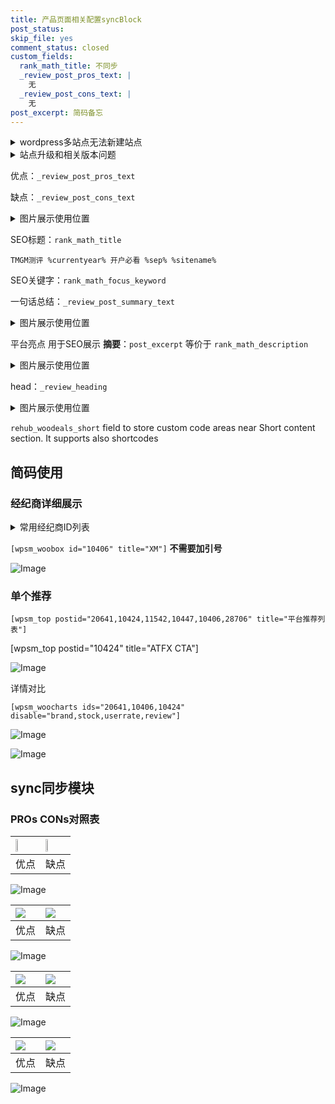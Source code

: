 ```yaml
---
title: 产品页面相关配置syncBlock
post_status: 
skip_file: yes
comment_status: closed
custom_fields:
  rank_math_title: 不同步
  _review_post_pros_text: |
    无
  _review_post_cons_text: |
    无
post_excerpt: 简码备忘
---
```

<details><summary>wordpress多站点无法新建站点</summary>

<li>和报错需要清理cookies一样的原因</li>
<li>wp-config.php里面<code>define( 'SUBDOMAIN_INSTALL', false );//子域名安装</code></li>
<li>新建子站点是用<code>define( 'SUBDOMAIN_INSTALL', true);//子域名安装</code> 完成以后，改成<code>false</code></li>
</details>

<details><summary>站点升级和相关版本问题</summary>

<p>wordpress：5.9.9
woocommerce：7.5.1
出现问题的地方：主题选项里面>><strong>Product layout >>compact style</strong></p>
<p>如何出现没有用过的字段 导致无法保存。先导出配置 然后进行修改，后面再次恢复即可。</p>
<p>出现部分字段无法显示时，需要返回默认布局后，对产品进行保存就好了。</p>
<p></p>
</details>

优点：`_review_post_pros_text`

缺点：`_review_post_cons_text`

<details><summary>图片展示使用位置</summary>

<img src="https://prod-files-secure.s3.us-west-2.amazonaws.com/39ed1227-6d7d-4570-be36-9ccd4a2c4241/f51d3d83-55d4-4bdf-9604-f37ec77ab556/Untitled.png?X-Amz-Algorithm=AWS4-HMAC-SHA256&X-Amz-Content-Sha256=UNSIGNED-PAYLOAD&X-Amz-Credential=ASIAZI2LB466QH2A6VUE%2F20250216%2Fus-west-2%2Fs3%2Faws4_request&X-Amz-Date=20250216T105520Z&X-Amz-Expires=3600&X-Amz-Security-Token=IQoJb3JpZ2luX2VjEC4aCXVzLXdlc3QtMiJIMEYCIQC90rbwRr5azSivEYmlzKH%2BDAZ0n89iz%2BkZkQiHGDFibQIhAJbOXLB9nnAGgRBH82MqDppfcsZ2pzQ4d7n%2BtN8UgvSlKv8DCFcQABoMNjM3NDIzMTgzODA1IgwHaJD6%2F%2BViHx%2BhYEEq3ANr5NQP1QV7qj%2F5rWM%2Fs%2B965XgPO5ZvMrRwAitmpK%2BtwAD%2Fz1Hpb4A3MolJBYh73ZUTQxeeP1uHvK7zYnd5h%2FsdNe8qD3ha8%2B4uwHSqlqwmYO5CA81cKos43IehXjCEvG5bS89c2Tg2tSqlmfubp5BBT%2F59EgZ%2F4PItQt180HwTba%2BmnISkcsr8lpgioTJQN9%2FW84ic3a%2FgdvuXjCRfKghviAfc%2BYdFAvatLhvLrOSNmg%2FhkNF9uxqTFgjh2eVY%2B2XzhxTumbQT2zMNSunDnlUKuWsPk4qaIQLikh2ldvfDD6GidrSv64rF8mjY6FM5QkeDYWbHP1HA%2FGUuMEeC%2Bl%2BKZpWD4ubHVbWGKkvX0Q6jgL%2BEN1NsPY6PZBy8Z6BqpXscXWomZX1Jxfjzhs%2Bqj7qtGjbIlWldwA5bsBbWsRY10sMiq9Yyr%2FwDt06qFUJ%2FldasdFNIodOz%2FbRZ7R4cfnLACkvXnswME4tzem9hjobdbs8X3n7nZli%2FXcsX5DaN98N67BFpoA6JzWc3VYqZ2WTUuz5RezZUO%2FK1p5wybNk9RSQbCg050RfJuuSgjUFAPEmYGJct6NkwcmBb1C6oR5rroenj805HX%2B1KFTaAxYYk2SDu8tfVt%2FTSAEaSlzDL%2FMW9BjqkAb8CJPA32Y96%2F5Ytl%2FkZZUAPe12AxPQyYDciEx2SDVRdrUtO%2BIuSTWftLB7Pq370%2BOJEsuzfOVhvIEhfDv3dnz1ny5UisC4V7sxIiNkP35jIllAq6Gqv7%2BiXQGmO%2BQJHJljnrCBe8rI6QlkkgRv61%2FbwWImrJuPSMxxJTwmufqZzxvTudJ0L5JnLbQC6xOzBFhM80JHviXAfWTbIhfF8j%2FH3rzLZ&X-Amz-Signature=12802f5a03650c028c22133e10a5def3f26ec10c2248c2201975bc549ded2cd8&X-Amz-SignedHeaders=host&x-id=GetObject" alt="Image">
</details>

SEO标题：`rank_math_title`

`TMGM测评 %currentyear% 开户必看 %sep% %sitename%`

SEO关键字：`rank_math_focus_keyword`

一句话总结：`_review_post_summary_text`

<details><summary>图片展示使用位置</summary>

<img src="https://prod-files-secure.s3.us-west-2.amazonaws.com/39ed1227-6d7d-4570-be36-9ccd4a2c4241/4b96a922-296c-4f4e-8630-d1c870cbce01/Untitled.png?X-Amz-Algorithm=AWS4-HMAC-SHA256&X-Amz-Content-Sha256=UNSIGNED-PAYLOAD&X-Amz-Credential=ASIAZI2LB46627S5YB6H%2F20250216%2Fus-west-2%2Fs3%2Faws4_request&X-Amz-Date=20250216T105520Z&X-Amz-Expires=3600&X-Amz-Security-Token=IQoJb3JpZ2luX2VjEC4aCXVzLXdlc3QtMiJGMEQCID69c7am%2B7yUfZGpLmlGl3s%2FUD53ashHaNkbIWezI4DXAiAiT0wa75c9aWYAkAO4BYAVRuWViHaolGz0CxwZe0OLbyr%2FAwhXEAAaDDYzNzQyMzE4MzgwNSIM7fVU8bHBnAcs%2BYouKtwDuW9iKfQdGW7krKafZvDeGJFMnDPQpXPJFfkiuXmAPyZ7y1OGeCGHYxGYgZoQJhDWRmPtT1lqYbFc3jc44kCtmc8YIjRCzvOO7jTh7w8dc9Cg9zguWQyPSb4RHsKgII9WeZEFO8%2B3%2B4jEGX2%2BMFgJRl%2FULF31BHrBQ9WeCw%2FCTLLi9OAfwx%2BAS8POTDIZ1ij9bErHGaq9OVQA%2BfOjFJ8usfFggVgWOrBzNMuaEsD0ys9NRXuWzTZHi3LPeDCHcuxtWTCQv5umF2GaQtOYL79%2FMhkDdiRt5OTlS1FFuPh11pKcJ6hOdSLh5RKYmzqWFlfVkIhUkbTdOmlfcFIiF0wmVw6QYwb8nAUO%2FVsryuVPzA4oLo%2FGVnv838GHfB5LmATWcyvbKJUcR2YJkQCa5YQsZi4vP%2BpuxYxlTnjyw6TsUatq33uU76yXxJS5qEbIrHCQLYcMVcO0pPGTJz5LeSCubKgtREZvHuIRkwDePL6QvrQxjoJFmiTU56IOGl6o3R2qFYuo2jMX7xqwv9seCSucItoom%2BqYOFGSwHWYYx%2Bj5DN91eR6%2BSamEHFah3MZuO6Ji0dBmbX%2BWAZD2v8zQKskzO4Zj89ibRnWl%2BZWjAcrN2znEr274k3K1BAf4g4wq%2FzFvQY6pgGVUm18SA1JymzEJ3VtgeMIwa3cVh7WWURV56ISoEOJ3EHRRCAKWXdeMcdghcO7QvJSlhTNnvi%2B2FyHGbfxBpK9dr0CUEknv7cgddEQW0WzDRfmfN23LmOKdTWknMWufgf29ZWJWI3Ev69k8Iti8T9%2Fa5pNH%2FG5GDgvWkU3otPYPL8SS7b5XPvKV%2BJnv%2BMi1UtnpVGXExL5zlqcBRJUM9KDl4IclUd1&X-Amz-Signature=404bd7b0088a871899ae6fceeba0da137dd75cd9f91b54ca52cd91dd648d9c46&X-Amz-SignedHeaders=host&x-id=GetObject" alt="Image">
</details>

平台亮点 用于SEO展示 **摘要**：`post_excerpt`  等价于 `rank_math_description`

<details><summary>图片展示使用位置</summary>

<img src="https://prod-files-secure.s3.us-west-2.amazonaws.com/39ed1227-6d7d-4570-be36-9ccd4a2c4241/1ee11f63-b60a-4dfe-a7a7-d58ff23b5d88/Untitled.png?X-Amz-Algorithm=AWS4-HMAC-SHA256&X-Amz-Content-Sha256=UNSIGNED-PAYLOAD&X-Amz-Credential=ASIAZI2LB4667HRS3WLR%2F20250216%2Fus-west-2%2Fs3%2Faws4_request&X-Amz-Date=20250216T105520Z&X-Amz-Expires=3600&X-Amz-Security-Token=IQoJb3JpZ2luX2VjEC4aCXVzLXdlc3QtMiJHMEUCIQCCg%2Bq%2FBCN%2FDGx%2BJ9g3ZzLKm1g3DK2RyeFQLfyIRx7nggIgecp2mQ5eowJbnQS6r8P3RgHawqrdLtCfAgo4U32XzU8q%2FwMIVxAAGgw2Mzc0MjMxODM4MDUiDJ582%2BsS7WBMggvkpircA%2FvKsbkmMYgTXY2O8jFlT4U91ukHK7sjTnSAQCM%2BcEUN%2Fkkiyl5r0cbpwMgo4f0yENkfKTZggGgQpeWzH8JmgyAXdrwfsZV26GbSmn8%2BWKVolu1u3PLiabKLuzDy9Mkwl8C8%2Fe66WUxKPc%2FNl4fTUzQBIrOQhLmJRnBOJaeyKM8fyj57p6SmG0xMeQshBwlvjI1DTqOoB3OafrBej3Ha6EdfxjyzrRg2i9rVYnpg0OkuEzmjQoj7fLlrocRkFGk2797Yt2u1dluk4T8IoxHVZ7XCkibSA6ZYubrrzeI%2Bx5dGm6zJUxsTXLIN5ae%2Bu4Z4F6A2oQfO6TJPVS%2F82Ukz34bHdx7k%2FqyR3yFEmXvAxHkpnD1ocVtQ%2BL1Rj43FLGh700f%2B8NUmjDpvV9Jncc3dK3fx5G39A4GuP%2Fp4pnsHfh9%2BMQi%2FfTVPfwilxFs5pniZpHwOecwOo%2FcIb3HEgwL9Chnmqoo3frdLHwcWUByISRkC3GQR6jH%2FPkG9OEkj9cJp8c4ZHKQWbaHbYlEw2TWFAlQZu%2FGRm30%2BfqHhSQkOKs96JiUL%2FZyP84RZiAlz8pcU9K%2Fx3PrJKHwZkU8IfVgvYJL5tWnP62p%2BLo8kfym%2Fc9yEPk2nwzKxZ7CZSaRNMKT9xb0GOqUBApiVOHeLAFuKVn0l7KqUBb6aIW4m4oH8lRbCfjKWSQhuMXiR1mkpeFOL3M%2BVqxY%2Ff%2FeCagHeehW%2F%2ByPYRrMN6yL1kaHMlnUI8vwR2A6jpwul%2FhJESupPolLAK1DpMjfLByAEMGXa0HLvAS5M2hQoZSH4HVsSW0jMxguqWZneiGXlM5iMB0E2Y2F4btmBBTGaaZ9cFXb%2F1eo4iLBOxbXZUdNgh1qd&X-Amz-Signature=4da20800c3bce58e9c5d18af23d0f04e67a22ac505d7e14ed44ee411efc72f41&X-Amz-SignedHeaders=host&x-id=GetObject" alt="Image">
<img src="https://prod-files-secure.s3.us-west-2.amazonaws.com/39ed1227-6d7d-4570-be36-9ccd4a2c4241/ad4118b5-78d8-4fbe-801e-3b29b5d99c01/Untitled.png?X-Amz-Algorithm=AWS4-HMAC-SHA256&X-Amz-Content-Sha256=UNSIGNED-PAYLOAD&X-Amz-Credential=ASIAZI2LB4667HRS3WLR%2F20250216%2Fus-west-2%2Fs3%2Faws4_request&X-Amz-Date=20250216T105520Z&X-Amz-Expires=3600&X-Amz-Security-Token=IQoJb3JpZ2luX2VjEC4aCXVzLXdlc3QtMiJHMEUCIQCCg%2Bq%2FBCN%2FDGx%2BJ9g3ZzLKm1g3DK2RyeFQLfyIRx7nggIgecp2mQ5eowJbnQS6r8P3RgHawqrdLtCfAgo4U32XzU8q%2FwMIVxAAGgw2Mzc0MjMxODM4MDUiDJ582%2BsS7WBMggvkpircA%2FvKsbkmMYgTXY2O8jFlT4U91ukHK7sjTnSAQCM%2BcEUN%2Fkkiyl5r0cbpwMgo4f0yENkfKTZggGgQpeWzH8JmgyAXdrwfsZV26GbSmn8%2BWKVolu1u3PLiabKLuzDy9Mkwl8C8%2Fe66WUxKPc%2FNl4fTUzQBIrOQhLmJRnBOJaeyKM8fyj57p6SmG0xMeQshBwlvjI1DTqOoB3OafrBej3Ha6EdfxjyzrRg2i9rVYnpg0OkuEzmjQoj7fLlrocRkFGk2797Yt2u1dluk4T8IoxHVZ7XCkibSA6ZYubrrzeI%2Bx5dGm6zJUxsTXLIN5ae%2Bu4Z4F6A2oQfO6TJPVS%2F82Ukz34bHdx7k%2FqyR3yFEmXvAxHkpnD1ocVtQ%2BL1Rj43FLGh700f%2B8NUmjDpvV9Jncc3dK3fx5G39A4GuP%2Fp4pnsHfh9%2BMQi%2FfTVPfwilxFs5pniZpHwOecwOo%2FcIb3HEgwL9Chnmqoo3frdLHwcWUByISRkC3GQR6jH%2FPkG9OEkj9cJp8c4ZHKQWbaHbYlEw2TWFAlQZu%2FGRm30%2BfqHhSQkOKs96JiUL%2FZyP84RZiAlz8pcU9K%2Fx3PrJKHwZkU8IfVgvYJL5tWnP62p%2BLo8kfym%2Fc9yEPk2nwzKxZ7CZSaRNMKT9xb0GOqUBApiVOHeLAFuKVn0l7KqUBb6aIW4m4oH8lRbCfjKWSQhuMXiR1mkpeFOL3M%2BVqxY%2Ff%2FeCagHeehW%2F%2ByPYRrMN6yL1kaHMlnUI8vwR2A6jpwul%2FhJESupPolLAK1DpMjfLByAEMGXa0HLvAS5M2hQoZSH4HVsSW0jMxguqWZneiGXlM5iMB0E2Y2F4btmBBTGaaZ9cFXb%2F1eo4iLBOxbXZUdNgh1qd&X-Amz-Signature=4c8981fc162db055112d43eb88a325d6692885b2a45dde7c55fe58841580363c&X-Amz-SignedHeaders=host&x-id=GetObject" alt="Image">
<img src="https://prod-files-secure.s3.us-west-2.amazonaws.com/39ed1227-6d7d-4570-be36-9ccd4a2c4241/a38cf7c9-a79c-4b64-9e94-13589fe0758b/Untitled.png?X-Amz-Algorithm=AWS4-HMAC-SHA256&X-Amz-Content-Sha256=UNSIGNED-PAYLOAD&X-Amz-Credential=ASIAZI2LB4667HRS3WLR%2F20250216%2Fus-west-2%2Fs3%2Faws4_request&X-Amz-Date=20250216T105520Z&X-Amz-Expires=3600&X-Amz-Security-Token=IQoJb3JpZ2luX2VjEC4aCXVzLXdlc3QtMiJHMEUCIQCCg%2Bq%2FBCN%2FDGx%2BJ9g3ZzLKm1g3DK2RyeFQLfyIRx7nggIgecp2mQ5eowJbnQS6r8P3RgHawqrdLtCfAgo4U32XzU8q%2FwMIVxAAGgw2Mzc0MjMxODM4MDUiDJ582%2BsS7WBMggvkpircA%2FvKsbkmMYgTXY2O8jFlT4U91ukHK7sjTnSAQCM%2BcEUN%2Fkkiyl5r0cbpwMgo4f0yENkfKTZggGgQpeWzH8JmgyAXdrwfsZV26GbSmn8%2BWKVolu1u3PLiabKLuzDy9Mkwl8C8%2Fe66WUxKPc%2FNl4fTUzQBIrOQhLmJRnBOJaeyKM8fyj57p6SmG0xMeQshBwlvjI1DTqOoB3OafrBej3Ha6EdfxjyzrRg2i9rVYnpg0OkuEzmjQoj7fLlrocRkFGk2797Yt2u1dluk4T8IoxHVZ7XCkibSA6ZYubrrzeI%2Bx5dGm6zJUxsTXLIN5ae%2Bu4Z4F6A2oQfO6TJPVS%2F82Ukz34bHdx7k%2FqyR3yFEmXvAxHkpnD1ocVtQ%2BL1Rj43FLGh700f%2B8NUmjDpvV9Jncc3dK3fx5G39A4GuP%2Fp4pnsHfh9%2BMQi%2FfTVPfwilxFs5pniZpHwOecwOo%2FcIb3HEgwL9Chnmqoo3frdLHwcWUByISRkC3GQR6jH%2FPkG9OEkj9cJp8c4ZHKQWbaHbYlEw2TWFAlQZu%2FGRm30%2BfqHhSQkOKs96JiUL%2FZyP84RZiAlz8pcU9K%2Fx3PrJKHwZkU8IfVgvYJL5tWnP62p%2BLo8kfym%2Fc9yEPk2nwzKxZ7CZSaRNMKT9xb0GOqUBApiVOHeLAFuKVn0l7KqUBb6aIW4m4oH8lRbCfjKWSQhuMXiR1mkpeFOL3M%2BVqxY%2Ff%2FeCagHeehW%2F%2ByPYRrMN6yL1kaHMlnUI8vwR2A6jpwul%2FhJESupPolLAK1DpMjfLByAEMGXa0HLvAS5M2hQoZSH4HVsSW0jMxguqWZneiGXlM5iMB0E2Y2F4btmBBTGaaZ9cFXb%2F1eo4iLBOxbXZUdNgh1qd&X-Amz-Signature=5f64461bc7553939e8fcf58d4b0bacefd3ef3a27c917593c5975313446590317&X-Amz-SignedHeaders=host&x-id=GetObject" alt="Image">
<img src="https://prod-files-secure.s3.us-west-2.amazonaws.com/39ed1227-6d7d-4570-be36-9ccd4a2c4241/7da6fc1e-d2ac-42ae-8c75-cb5749aa18f6/Untitled.png?X-Amz-Algorithm=AWS4-HMAC-SHA256&X-Amz-Content-Sha256=UNSIGNED-PAYLOAD&X-Amz-Credential=ASIAZI2LB4667HRS3WLR%2F20250216%2Fus-west-2%2Fs3%2Faws4_request&X-Amz-Date=20250216T105520Z&X-Amz-Expires=3600&X-Amz-Security-Token=IQoJb3JpZ2luX2VjEC4aCXVzLXdlc3QtMiJHMEUCIQCCg%2Bq%2FBCN%2FDGx%2BJ9g3ZzLKm1g3DK2RyeFQLfyIRx7nggIgecp2mQ5eowJbnQS6r8P3RgHawqrdLtCfAgo4U32XzU8q%2FwMIVxAAGgw2Mzc0MjMxODM4MDUiDJ582%2BsS7WBMggvkpircA%2FvKsbkmMYgTXY2O8jFlT4U91ukHK7sjTnSAQCM%2BcEUN%2Fkkiyl5r0cbpwMgo4f0yENkfKTZggGgQpeWzH8JmgyAXdrwfsZV26GbSmn8%2BWKVolu1u3PLiabKLuzDy9Mkwl8C8%2Fe66WUxKPc%2FNl4fTUzQBIrOQhLmJRnBOJaeyKM8fyj57p6SmG0xMeQshBwlvjI1DTqOoB3OafrBej3Ha6EdfxjyzrRg2i9rVYnpg0OkuEzmjQoj7fLlrocRkFGk2797Yt2u1dluk4T8IoxHVZ7XCkibSA6ZYubrrzeI%2Bx5dGm6zJUxsTXLIN5ae%2Bu4Z4F6A2oQfO6TJPVS%2F82Ukz34bHdx7k%2FqyR3yFEmXvAxHkpnD1ocVtQ%2BL1Rj43FLGh700f%2B8NUmjDpvV9Jncc3dK3fx5G39A4GuP%2Fp4pnsHfh9%2BMQi%2FfTVPfwilxFs5pniZpHwOecwOo%2FcIb3HEgwL9Chnmqoo3frdLHwcWUByISRkC3GQR6jH%2FPkG9OEkj9cJp8c4ZHKQWbaHbYlEw2TWFAlQZu%2FGRm30%2BfqHhSQkOKs96JiUL%2FZyP84RZiAlz8pcU9K%2Fx3PrJKHwZkU8IfVgvYJL5tWnP62p%2BLo8kfym%2Fc9yEPk2nwzKxZ7CZSaRNMKT9xb0GOqUBApiVOHeLAFuKVn0l7KqUBb6aIW4m4oH8lRbCfjKWSQhuMXiR1mkpeFOL3M%2BVqxY%2Ff%2FeCagHeehW%2F%2ByPYRrMN6yL1kaHMlnUI8vwR2A6jpwul%2FhJESupPolLAK1DpMjfLByAEMGXa0HLvAS5M2hQoZSH4HVsSW0jMxguqWZneiGXlM5iMB0E2Y2F4btmBBTGaaZ9cFXb%2F1eo4iLBOxbXZUdNgh1qd&X-Amz-Signature=baa3f78e6931e0ba67922cd3a087eff72f0cb6ae6143a17ec25e511c62f2fa0a&X-Amz-SignedHeaders=host&x-id=GetObject" alt="Image">
<img src="https://prod-files-secure.s3.us-west-2.amazonaws.com/39ed1227-6d7d-4570-be36-9ccd4a2c4241/7e97f40a-eaee-47f5-b2f9-475f96808fa7/Untitled.png?X-Amz-Algorithm=AWS4-HMAC-SHA256&X-Amz-Content-Sha256=UNSIGNED-PAYLOAD&X-Amz-Credential=ASIAZI2LB4667HRS3WLR%2F20250216%2Fus-west-2%2Fs3%2Faws4_request&X-Amz-Date=20250216T105520Z&X-Amz-Expires=3600&X-Amz-Security-Token=IQoJb3JpZ2luX2VjEC4aCXVzLXdlc3QtMiJHMEUCIQCCg%2Bq%2FBCN%2FDGx%2BJ9g3ZzLKm1g3DK2RyeFQLfyIRx7nggIgecp2mQ5eowJbnQS6r8P3RgHawqrdLtCfAgo4U32XzU8q%2FwMIVxAAGgw2Mzc0MjMxODM4MDUiDJ582%2BsS7WBMggvkpircA%2FvKsbkmMYgTXY2O8jFlT4U91ukHK7sjTnSAQCM%2BcEUN%2Fkkiyl5r0cbpwMgo4f0yENkfKTZggGgQpeWzH8JmgyAXdrwfsZV26GbSmn8%2BWKVolu1u3PLiabKLuzDy9Mkwl8C8%2Fe66WUxKPc%2FNl4fTUzQBIrOQhLmJRnBOJaeyKM8fyj57p6SmG0xMeQshBwlvjI1DTqOoB3OafrBej3Ha6EdfxjyzrRg2i9rVYnpg0OkuEzmjQoj7fLlrocRkFGk2797Yt2u1dluk4T8IoxHVZ7XCkibSA6ZYubrrzeI%2Bx5dGm6zJUxsTXLIN5ae%2Bu4Z4F6A2oQfO6TJPVS%2F82Ukz34bHdx7k%2FqyR3yFEmXvAxHkpnD1ocVtQ%2BL1Rj43FLGh700f%2B8NUmjDpvV9Jncc3dK3fx5G39A4GuP%2Fp4pnsHfh9%2BMQi%2FfTVPfwilxFs5pniZpHwOecwOo%2FcIb3HEgwL9Chnmqoo3frdLHwcWUByISRkC3GQR6jH%2FPkG9OEkj9cJp8c4ZHKQWbaHbYlEw2TWFAlQZu%2FGRm30%2BfqHhSQkOKs96JiUL%2FZyP84RZiAlz8pcU9K%2Fx3PrJKHwZkU8IfVgvYJL5tWnP62p%2BLo8kfym%2Fc9yEPk2nwzKxZ7CZSaRNMKT9xb0GOqUBApiVOHeLAFuKVn0l7KqUBb6aIW4m4oH8lRbCfjKWSQhuMXiR1mkpeFOL3M%2BVqxY%2Ff%2FeCagHeehW%2F%2ByPYRrMN6yL1kaHMlnUI8vwR2A6jpwul%2FhJESupPolLAK1DpMjfLByAEMGXa0HLvAS5M2hQoZSH4HVsSW0jMxguqWZneiGXlM5iMB0E2Y2F4btmBBTGaaZ9cFXb%2F1eo4iLBOxbXZUdNgh1qd&X-Amz-Signature=946627cf0a332a519e1c849331fc8d564ec0f1d94dfda6d0b8762d0b019fd172&X-Amz-SignedHeaders=host&x-id=GetObject" alt="Image">
</details>

head：`_review_heading`

<details><summary>图片展示使用位置</summary>

<img src="https://prod-files-secure.s3.us-west-2.amazonaws.com/39ed1227-6d7d-4570-be36-9ccd4a2c4241/3a4650ad-9887-415c-889a-edd51fa54f27/Untitled.png?X-Amz-Algorithm=AWS4-HMAC-SHA256&X-Amz-Content-Sha256=UNSIGNED-PAYLOAD&X-Amz-Credential=ASIAZI2LB466VDA6V27Y%2F20250216%2Fus-west-2%2Fs3%2Faws4_request&X-Amz-Date=20250216T105521Z&X-Amz-Expires=3600&X-Amz-Security-Token=IQoJb3JpZ2luX2VjEC4aCXVzLXdlc3QtMiJHMEUCIQDA9NDUuTACyUGd7fChUdeuBTsLK3QTaSGWYXeKuR9mTwIgBEEBwhUpprCfTucIPfGe%2BwbR%2Fd8LzpubrK7aGADSQv0q%2FwMIVxAAGgw2Mzc0MjMxODM4MDUiDHz6xDcrklrJNfDebircA2TepS70ex8GFdVlLcaNavBYJBgfA6ZLR07hgJUl5FK3RpFMIfHNXPkJFOJ6HayEiClzN8wCCpTxnRQc8Yu%2BzYtcWexxiTw3C4yFfSuQv%2BBxfF0XjXjd2FUkdZ%2BLN7vJEB0iALLCNBYlT6g6P1n3zic8%2BQjQL8vDcVNQ6dMdZFXQ7vlj4aUKdDnEwjTkBSZu564ltSFp11P3jK6KYGpcU3PCskTF10HdIxP8pqSDpLWuR26jwfR33J0Eo6P0o74cLHd%2B3vUCOA3bGZ8k%2F%2Bf%2F03l76n5KPkgfPSwrpaiLt31mR1iisa%2FNvSn0CACPzQOb%2BXFIOBtGaxg0aBgy8jUGUFHLL7AMkQYq6qCx63%2Bi3eNY%2BJZ1TJIMIuIJdU%2BAwxeH3FpOOm80pM9JG9HnajOoYy0SQNasJhcMykbEdzrHUTBkpGB%2BGioYbIFdWHYRHMzx76LGhXjuu7GKGKbgMyyLblm2i75AFWqqj1ghIvA%2FPSoY2CW2nd0XInKHTVNYpQRXbq053%2BZ6VsX4teQAfI4GH%2FFwefg11LFuWIvNLvPQR9po0JddEHq012PLChYXSBP5lFc%2FVBKf6ZIZm8taxAGRxiyz%2FoDXZBEuR9tsNO2DQ9xwemG%2BUSxs7KGYW7%2FRMKj8xb0GOqUBEMoTTQsQD8mEJtGhXaywxthrGhRV%2BRrinf2%2BYEVr18qCSCxijoPDKrpQMXWOsToIf%2BuP2W6xDd3FFmxzvvkzMWf9snHhbSHpA7AA7wc8S0N6UjjUAMhUSGA3sdF5K%2BM2DYZ6JhRmMLen%2F%2BwqGHDR9%2Bt%2FXUHMEs3G18qOmVAa3PHKM9lIJ9VXophK%2Fbbl9WlZYlCTD%2BCEJL1JHyuxoOH7bjC%2BYMXM&X-Amz-Signature=d671f452641f68fa47b6dc6022302242047ee451f152bf19ee6ab1f243cb5679&X-Amz-SignedHeaders=host&x-id=GetObject" alt="Image">
</details>

`rehub_woodeals_short`	field to store custom code areas near Short content section. It supports also shortcodes



## 简码使用

### 经纪商详细展示

<details><summary>常用经纪商ID列表</summary>

<pre><code class="php">嘉盛 ===> 20641  [wpsm_woobox id="20641" title="嘉盛"]
易信easymarkets ===> 11542  [wpsm_woobox id="11542" title="易信easymarkets"]
ATFX外汇 ===> 10424  [wpsm_woobox id="10424" title="ATFX"]
XM ===> 10406  [wpsm_woobox id="10406" title="XM"]
TMGM ===> 29622  [wpsm_woobox id="29622" title="TMGM"]
HYCM ===> 10447  [wpsm_woobox id="10447" title="HYCM"]
fpmarkets澳福外汇 ===> 20639  [wpsm_woobox id="20639" title="fpmarkets澳福外汇"]</code></pre>
</details>

`[wpsm_woobox id="10406" title="XM"]` **不需要加引号**

![Image](https://prod-files-secure.s3.us-west-2.amazonaws.com/39ed1227-6d7d-4570-be36-9ccd4a2c4241/4f898f9d-0fa7-4e43-acd3-ac6bc7be575a/Untitled.png?X-Amz-Algorithm=AWS4-HMAC-SHA256&X-Amz-Content-Sha256=UNSIGNED-PAYLOAD&X-Amz-Credential=ASIAZI2LB466ZMTIAYB4%2F20250216%2Fus-west-2%2Fs3%2Faws4_request&X-Amz-Date=20250216T105517Z&X-Amz-Expires=3600&X-Amz-Security-Token=IQoJb3JpZ2luX2VjEC4aCXVzLXdlc3QtMiJGMEQCIA1aUxlmb%2B%2FvyzRHbwymLDWzD02OrFtZRrGL5Vf%2BTI5uAiAkDlh6VBgkU6kNSWR2DSCbMl7Wjtvc4EtC2l7mCnXU2yr%2FAwhXEAAaDDYzNzQyMzE4MzgwNSIMRshO3vFoT0fVGL0hKtwDdeBAO3CX6ldTkII2bK7QX5nIPJIq4dU3tCJZy1%2BTmHQJcFl8hAWpMTtJ6Ox%2BvBxyRjoadVfMsUMGPb72WFDaiOpf2qEBAM8zVLU7ENUdhC3PFZLgAMClFHnmevNP69CzehJF10lQejlzzT39SYvtm4Kc5OWqJY6EawnFK%2F55z3I%2FRHHYq8gQmyWKmCljCOWrfEes3E4TLz5bdHYDJL0slkTc8XFxDSYweBU85VTkM%2FTFEuh6%2FAfE7p0sDTLxNSK4VQtdkuh5xYmR9X5tdf0K%2BsczhEF%2FtpmkRLX2xkR8SWbO6JoDEOSgo5W%2FIqysSsgllEYOqmRWDembMr2kjdlslA82W8Dunsk9dFk%2BlxOW28NPGKaxqt%2BARLzPvKYvj22iqY9oZcQgTEnkSRBFf7%2BtVn%2BbSTcoP%2BLazPKHJOhQR6ERi1%2BFgz9wZJBg5AJ8UcHxh57X4hJOfkobr0C%2FpzfcCnlUr6w2ZaGXsy8fS0tQrfPcnthcXRvjU9nAp6ARvtj2rEVjnkJTotLZp83eZdp1yip6n90qp6gKvnGCk%2FOEmVSj0M3ABrLSI9Li0DXnbOoYxPa3gNP%2BxX37XZZpGB0AjhiqQxsOAocg2l2ASPslk8qg7yY6fMYzto2JFvYw3fzFvQY6pgFEoymSXyovDDAY%2Frw5JenZ7nkHHAKSLDpZspMNXMEj9krAvIKDfK%2BMjUXXAEe%2B4E6mBgZm0n9ya2dWbqufW3SJzHYlN5FSSmFuM5OGujgxzHuAXrLqsrHjbogRJOj%2Fc2v%2Bgs763gthrhKIZRdGPLLFPyna6M0gC8Jh%2FL%2BWFTvv%2Fwh1XbJlvSzjTYEYqGAiFU2xQzDnXUjk6otNuF%2BCrZ4jAQ1FCWDT&X-Amz-Signature=23ca2e654b3fae267f9b91dd97ea99fc469e2ed92831b2640792e851e212d724&X-Amz-SignedHeaders=host&x-id=GetObject)

### 单个推荐
`[wpsm_top postid="20641,10424,11542,10447,10406,28706" title="平台推荐列表"]`

[wpsm_top postid="10424" title="ATFX CTA"]

![Image](https://prod-files-secure.s3.us-west-2.amazonaws.com/39ed1227-6d7d-4570-be36-9ccd4a2c4241/5ac620dc-51a8-48b6-b55d-91f47299193c/Untitled.png?X-Amz-Algorithm=AWS4-HMAC-SHA256&X-Amz-Content-Sha256=UNSIGNED-PAYLOAD&X-Amz-Credential=ASIAZI2LB466ZMTIAYB4%2F20250216%2Fus-west-2%2Fs3%2Faws4_request&X-Amz-Date=20250216T105517Z&X-Amz-Expires=3600&X-Amz-Security-Token=IQoJb3JpZ2luX2VjEC4aCXVzLXdlc3QtMiJGMEQCIA1aUxlmb%2B%2FvyzRHbwymLDWzD02OrFtZRrGL5Vf%2BTI5uAiAkDlh6VBgkU6kNSWR2DSCbMl7Wjtvc4EtC2l7mCnXU2yr%2FAwhXEAAaDDYzNzQyMzE4MzgwNSIMRshO3vFoT0fVGL0hKtwDdeBAO3CX6ldTkII2bK7QX5nIPJIq4dU3tCJZy1%2BTmHQJcFl8hAWpMTtJ6Ox%2BvBxyRjoadVfMsUMGPb72WFDaiOpf2qEBAM8zVLU7ENUdhC3PFZLgAMClFHnmevNP69CzehJF10lQejlzzT39SYvtm4Kc5OWqJY6EawnFK%2F55z3I%2FRHHYq8gQmyWKmCljCOWrfEes3E4TLz5bdHYDJL0slkTc8XFxDSYweBU85VTkM%2FTFEuh6%2FAfE7p0sDTLxNSK4VQtdkuh5xYmR9X5tdf0K%2BsczhEF%2FtpmkRLX2xkR8SWbO6JoDEOSgo5W%2FIqysSsgllEYOqmRWDembMr2kjdlslA82W8Dunsk9dFk%2BlxOW28NPGKaxqt%2BARLzPvKYvj22iqY9oZcQgTEnkSRBFf7%2BtVn%2BbSTcoP%2BLazPKHJOhQR6ERi1%2BFgz9wZJBg5AJ8UcHxh57X4hJOfkobr0C%2FpzfcCnlUr6w2ZaGXsy8fS0tQrfPcnthcXRvjU9nAp6ARvtj2rEVjnkJTotLZp83eZdp1yip6n90qp6gKvnGCk%2FOEmVSj0M3ABrLSI9Li0DXnbOoYxPa3gNP%2BxX37XZZpGB0AjhiqQxsOAocg2l2ASPslk8qg7yY6fMYzto2JFvYw3fzFvQY6pgFEoymSXyovDDAY%2Frw5JenZ7nkHHAKSLDpZspMNXMEj9krAvIKDfK%2BMjUXXAEe%2B4E6mBgZm0n9ya2dWbqufW3SJzHYlN5FSSmFuM5OGujgxzHuAXrLqsrHjbogRJOj%2Fc2v%2Bgs763gthrhKIZRdGPLLFPyna6M0gC8Jh%2FL%2BWFTvv%2Fwh1XbJlvSzjTYEYqGAiFU2xQzDnXUjk6otNuF%2BCrZ4jAQ1FCWDT&X-Amz-Signature=cfa25e985f6ee2dbd3adc1f1df481d00aebf3945f76818f5cbd7041531d86a87&X-Amz-SignedHeaders=host&x-id=GetObject)

详情对比

`[wpsm_woocharts ids="20641,10406,10424" disable="brand,stock,userrate,review"]`

![Image](https://prod-files-secure.s3.us-west-2.amazonaws.com/39ed1227-6d7d-4570-be36-9ccd4a2c4241/bf3ba45f-b9f3-4295-8aef-b4a495fd25f4/Untitled.png?X-Amz-Algorithm=AWS4-HMAC-SHA256&X-Amz-Content-Sha256=UNSIGNED-PAYLOAD&X-Amz-Credential=ASIAZI2LB466ZMTIAYB4%2F20250216%2Fus-west-2%2Fs3%2Faws4_request&X-Amz-Date=20250216T105517Z&X-Amz-Expires=3600&X-Amz-Security-Token=IQoJb3JpZ2luX2VjEC4aCXVzLXdlc3QtMiJGMEQCIA1aUxlmb%2B%2FvyzRHbwymLDWzD02OrFtZRrGL5Vf%2BTI5uAiAkDlh6VBgkU6kNSWR2DSCbMl7Wjtvc4EtC2l7mCnXU2yr%2FAwhXEAAaDDYzNzQyMzE4MzgwNSIMRshO3vFoT0fVGL0hKtwDdeBAO3CX6ldTkII2bK7QX5nIPJIq4dU3tCJZy1%2BTmHQJcFl8hAWpMTtJ6Ox%2BvBxyRjoadVfMsUMGPb72WFDaiOpf2qEBAM8zVLU7ENUdhC3PFZLgAMClFHnmevNP69CzehJF10lQejlzzT39SYvtm4Kc5OWqJY6EawnFK%2F55z3I%2FRHHYq8gQmyWKmCljCOWrfEes3E4TLz5bdHYDJL0slkTc8XFxDSYweBU85VTkM%2FTFEuh6%2FAfE7p0sDTLxNSK4VQtdkuh5xYmR9X5tdf0K%2BsczhEF%2FtpmkRLX2xkR8SWbO6JoDEOSgo5W%2FIqysSsgllEYOqmRWDembMr2kjdlslA82W8Dunsk9dFk%2BlxOW28NPGKaxqt%2BARLzPvKYvj22iqY9oZcQgTEnkSRBFf7%2BtVn%2BbSTcoP%2BLazPKHJOhQR6ERi1%2BFgz9wZJBg5AJ8UcHxh57X4hJOfkobr0C%2FpzfcCnlUr6w2ZaGXsy8fS0tQrfPcnthcXRvjU9nAp6ARvtj2rEVjnkJTotLZp83eZdp1yip6n90qp6gKvnGCk%2FOEmVSj0M3ABrLSI9Li0DXnbOoYxPa3gNP%2BxX37XZZpGB0AjhiqQxsOAocg2l2ASPslk8qg7yY6fMYzto2JFvYw3fzFvQY6pgFEoymSXyovDDAY%2Frw5JenZ7nkHHAKSLDpZspMNXMEj9krAvIKDfK%2BMjUXXAEe%2B4E6mBgZm0n9ya2dWbqufW3SJzHYlN5FSSmFuM5OGujgxzHuAXrLqsrHjbogRJOj%2Fc2v%2Bgs763gthrhKIZRdGPLLFPyna6M0gC8Jh%2FL%2BWFTvv%2Fwh1XbJlvSzjTYEYqGAiFU2xQzDnXUjk6otNuF%2BCrZ4jAQ1FCWDT&X-Amz-Signature=18679562afd719aabca779db60b5678c5e01e77f6e0c793fe9901632073385fe&X-Amz-SignedHeaders=host&x-id=GetObject)

![Image](https://prod-files-secure.s3.us-west-2.amazonaws.com/39ed1227-6d7d-4570-be36-9ccd4a2c4241/30bc56ef-f383-4b48-9768-2ebc9e436ec0/Untitled.png?X-Amz-Algorithm=AWS4-HMAC-SHA256&X-Amz-Content-Sha256=UNSIGNED-PAYLOAD&X-Amz-Credential=ASIAZI2LB466ZMTIAYB4%2F20250216%2Fus-west-2%2Fs3%2Faws4_request&X-Amz-Date=20250216T105517Z&X-Amz-Expires=3600&X-Amz-Security-Token=IQoJb3JpZ2luX2VjEC4aCXVzLXdlc3QtMiJGMEQCIA1aUxlmb%2B%2FvyzRHbwymLDWzD02OrFtZRrGL5Vf%2BTI5uAiAkDlh6VBgkU6kNSWR2DSCbMl7Wjtvc4EtC2l7mCnXU2yr%2FAwhXEAAaDDYzNzQyMzE4MzgwNSIMRshO3vFoT0fVGL0hKtwDdeBAO3CX6ldTkII2bK7QX5nIPJIq4dU3tCJZy1%2BTmHQJcFl8hAWpMTtJ6Ox%2BvBxyRjoadVfMsUMGPb72WFDaiOpf2qEBAM8zVLU7ENUdhC3PFZLgAMClFHnmevNP69CzehJF10lQejlzzT39SYvtm4Kc5OWqJY6EawnFK%2F55z3I%2FRHHYq8gQmyWKmCljCOWrfEes3E4TLz5bdHYDJL0slkTc8XFxDSYweBU85VTkM%2FTFEuh6%2FAfE7p0sDTLxNSK4VQtdkuh5xYmR9X5tdf0K%2BsczhEF%2FtpmkRLX2xkR8SWbO6JoDEOSgo5W%2FIqysSsgllEYOqmRWDembMr2kjdlslA82W8Dunsk9dFk%2BlxOW28NPGKaxqt%2BARLzPvKYvj22iqY9oZcQgTEnkSRBFf7%2BtVn%2BbSTcoP%2BLazPKHJOhQR6ERi1%2BFgz9wZJBg5AJ8UcHxh57X4hJOfkobr0C%2FpzfcCnlUr6w2ZaGXsy8fS0tQrfPcnthcXRvjU9nAp6ARvtj2rEVjnkJTotLZp83eZdp1yip6n90qp6gKvnGCk%2FOEmVSj0M3ABrLSI9Li0DXnbOoYxPa3gNP%2BxX37XZZpGB0AjhiqQxsOAocg2l2ASPslk8qg7yY6fMYzto2JFvYw3fzFvQY6pgFEoymSXyovDDAY%2Frw5JenZ7nkHHAKSLDpZspMNXMEj9krAvIKDfK%2BMjUXXAEe%2B4E6mBgZm0n9ya2dWbqufW3SJzHYlN5FSSmFuM5OGujgxzHuAXrLqsrHjbogRJOj%2Fc2v%2Bgs763gthrhKIZRdGPLLFPyna6M0gC8Jh%2FL%2BWFTvv%2Fwh1XbJlvSzjTYEYqGAiFU2xQzDnXUjk6otNuF%2BCrZ4jAQ1FCWDT&X-Amz-Signature=1fdd792ae15af5ed7326e5809151de08468ec61f476446e1e969795bb6618073&X-Amz-SignedHeaders=host&x-id=GetObject)

## sync同步模块

### PROs CONs对照表

| <img src="https://cdn.ifttt.fun/gh/jarlin8/OSS@main/icons/customize/pros.svg" height="auto" width="37.3%"> | <img src="https://cdn.ifttt.fun/gh/jarlin8/OSS@main/icons/customize/cons.svg" height="auto" width="28.8%"> |
| :--- | :--- |
| 优点 | 缺点 |

![Image](https://prod-files-secure.s3.us-west-2.amazonaws.com/39ed1227-6d7d-4570-be36-9ccd4a2c4241/8742b755-dfb5-4004-9a5f-d6e561664bd8/Untitled.png?X-Amz-Algorithm=AWS4-HMAC-SHA256&X-Amz-Content-Sha256=UNSIGNED-PAYLOAD&X-Amz-Credential=ASIAZI2LB466ZMTIAYB4%2F20250216%2Fus-west-2%2Fs3%2Faws4_request&X-Amz-Date=20250216T105517Z&X-Amz-Expires=3600&X-Amz-Security-Token=IQoJb3JpZ2luX2VjEC4aCXVzLXdlc3QtMiJGMEQCIA1aUxlmb%2B%2FvyzRHbwymLDWzD02OrFtZRrGL5Vf%2BTI5uAiAkDlh6VBgkU6kNSWR2DSCbMl7Wjtvc4EtC2l7mCnXU2yr%2FAwhXEAAaDDYzNzQyMzE4MzgwNSIMRshO3vFoT0fVGL0hKtwDdeBAO3CX6ldTkII2bK7QX5nIPJIq4dU3tCJZy1%2BTmHQJcFl8hAWpMTtJ6Ox%2BvBxyRjoadVfMsUMGPb72WFDaiOpf2qEBAM8zVLU7ENUdhC3PFZLgAMClFHnmevNP69CzehJF10lQejlzzT39SYvtm4Kc5OWqJY6EawnFK%2F55z3I%2FRHHYq8gQmyWKmCljCOWrfEes3E4TLz5bdHYDJL0slkTc8XFxDSYweBU85VTkM%2FTFEuh6%2FAfE7p0sDTLxNSK4VQtdkuh5xYmR9X5tdf0K%2BsczhEF%2FtpmkRLX2xkR8SWbO6JoDEOSgo5W%2FIqysSsgllEYOqmRWDembMr2kjdlslA82W8Dunsk9dFk%2BlxOW28NPGKaxqt%2BARLzPvKYvj22iqY9oZcQgTEnkSRBFf7%2BtVn%2BbSTcoP%2BLazPKHJOhQR6ERi1%2BFgz9wZJBg5AJ8UcHxh57X4hJOfkobr0C%2FpzfcCnlUr6w2ZaGXsy8fS0tQrfPcnthcXRvjU9nAp6ARvtj2rEVjnkJTotLZp83eZdp1yip6n90qp6gKvnGCk%2FOEmVSj0M3ABrLSI9Li0DXnbOoYxPa3gNP%2BxX37XZZpGB0AjhiqQxsOAocg2l2ASPslk8qg7yY6fMYzto2JFvYw3fzFvQY6pgFEoymSXyovDDAY%2Frw5JenZ7nkHHAKSLDpZspMNXMEj9krAvIKDfK%2BMjUXXAEe%2B4E6mBgZm0n9ya2dWbqufW3SJzHYlN5FSSmFuM5OGujgxzHuAXrLqsrHjbogRJOj%2Fc2v%2Bgs763gthrhKIZRdGPLLFPyna6M0gC8Jh%2FL%2BWFTvv%2Fwh1XbJlvSzjTYEYqGAiFU2xQzDnXUjk6otNuF%2BCrZ4jAQ1FCWDT&X-Amz-Signature=1a1dd50323b0c6b5d611a90d6aeb142d4245fbeaa5eaee45fbe7390a0851eb99&X-Amz-SignedHeaders=host&x-id=GetObject)

| <img src="https://cdn.ifttt.fun/gh/jarlin8/OSS@main/icons/customize/pros1.svg" height="auto"> | <img src="https://cdn.ifttt.fun/gh/jarlin8/OSS@main/icons/customize/cons1.svg" height="auto"> |
| :--- | :--- |
| 优点 | 缺点 |

![Image](https://prod-files-secure.s3.us-west-2.amazonaws.com/39ed1227-6d7d-4570-be36-9ccd4a2c4241/806358f8-c9c4-4e17-bb35-c6c76a5397a5/Untitled.png?X-Amz-Algorithm=AWS4-HMAC-SHA256&X-Amz-Content-Sha256=UNSIGNED-PAYLOAD&X-Amz-Credential=ASIAZI2LB466ZMTIAYB4%2F20250216%2Fus-west-2%2Fs3%2Faws4_request&X-Amz-Date=20250216T105517Z&X-Amz-Expires=3600&X-Amz-Security-Token=IQoJb3JpZ2luX2VjEC4aCXVzLXdlc3QtMiJGMEQCIA1aUxlmb%2B%2FvyzRHbwymLDWzD02OrFtZRrGL5Vf%2BTI5uAiAkDlh6VBgkU6kNSWR2DSCbMl7Wjtvc4EtC2l7mCnXU2yr%2FAwhXEAAaDDYzNzQyMzE4MzgwNSIMRshO3vFoT0fVGL0hKtwDdeBAO3CX6ldTkII2bK7QX5nIPJIq4dU3tCJZy1%2BTmHQJcFl8hAWpMTtJ6Ox%2BvBxyRjoadVfMsUMGPb72WFDaiOpf2qEBAM8zVLU7ENUdhC3PFZLgAMClFHnmevNP69CzehJF10lQejlzzT39SYvtm4Kc5OWqJY6EawnFK%2F55z3I%2FRHHYq8gQmyWKmCljCOWrfEes3E4TLz5bdHYDJL0slkTc8XFxDSYweBU85VTkM%2FTFEuh6%2FAfE7p0sDTLxNSK4VQtdkuh5xYmR9X5tdf0K%2BsczhEF%2FtpmkRLX2xkR8SWbO6JoDEOSgo5W%2FIqysSsgllEYOqmRWDembMr2kjdlslA82W8Dunsk9dFk%2BlxOW28NPGKaxqt%2BARLzPvKYvj22iqY9oZcQgTEnkSRBFf7%2BtVn%2BbSTcoP%2BLazPKHJOhQR6ERi1%2BFgz9wZJBg5AJ8UcHxh57X4hJOfkobr0C%2FpzfcCnlUr6w2ZaGXsy8fS0tQrfPcnthcXRvjU9nAp6ARvtj2rEVjnkJTotLZp83eZdp1yip6n90qp6gKvnGCk%2FOEmVSj0M3ABrLSI9Li0DXnbOoYxPa3gNP%2BxX37XZZpGB0AjhiqQxsOAocg2l2ASPslk8qg7yY6fMYzto2JFvYw3fzFvQY6pgFEoymSXyovDDAY%2Frw5JenZ7nkHHAKSLDpZspMNXMEj9krAvIKDfK%2BMjUXXAEe%2B4E6mBgZm0n9ya2dWbqufW3SJzHYlN5FSSmFuM5OGujgxzHuAXrLqsrHjbogRJOj%2Fc2v%2Bgs763gthrhKIZRdGPLLFPyna6M0gC8Jh%2FL%2BWFTvv%2Fwh1XbJlvSzjTYEYqGAiFU2xQzDnXUjk6otNuF%2BCrZ4jAQ1FCWDT&X-Amz-Signature=bba55b441614c4524175e33bd033c613815d1aacc4ddf57ae6381368e1d04162&X-Amz-SignedHeaders=host&x-id=GetObject)

| <img src="https://cdn.ifttt.fun/gh/jarlin8/OSS@main/icons/customize/pros2.svg" height="auto"> | <img src="https://cdn.ifttt.fun/gh/jarlin8/OSS@main/icons/customize/cons2.svg" height="auto"> |
| :--- | :--- |
| 优点 | 缺点 |

![Image](https://prod-files-secure.s3.us-west-2.amazonaws.com/39ed1227-6d7d-4570-be36-9ccd4a2c4241/a9245ec9-70dd-4005-b534-0d54315fc5f3/Untitled.png?X-Amz-Algorithm=AWS4-HMAC-SHA256&X-Amz-Content-Sha256=UNSIGNED-PAYLOAD&X-Amz-Credential=ASIAZI2LB466ZMTIAYB4%2F20250216%2Fus-west-2%2Fs3%2Faws4_request&X-Amz-Date=20250216T105517Z&X-Amz-Expires=3600&X-Amz-Security-Token=IQoJb3JpZ2luX2VjEC4aCXVzLXdlc3QtMiJGMEQCIA1aUxlmb%2B%2FvyzRHbwymLDWzD02OrFtZRrGL5Vf%2BTI5uAiAkDlh6VBgkU6kNSWR2DSCbMl7Wjtvc4EtC2l7mCnXU2yr%2FAwhXEAAaDDYzNzQyMzE4MzgwNSIMRshO3vFoT0fVGL0hKtwDdeBAO3CX6ldTkII2bK7QX5nIPJIq4dU3tCJZy1%2BTmHQJcFl8hAWpMTtJ6Ox%2BvBxyRjoadVfMsUMGPb72WFDaiOpf2qEBAM8zVLU7ENUdhC3PFZLgAMClFHnmevNP69CzehJF10lQejlzzT39SYvtm4Kc5OWqJY6EawnFK%2F55z3I%2FRHHYq8gQmyWKmCljCOWrfEes3E4TLz5bdHYDJL0slkTc8XFxDSYweBU85VTkM%2FTFEuh6%2FAfE7p0sDTLxNSK4VQtdkuh5xYmR9X5tdf0K%2BsczhEF%2FtpmkRLX2xkR8SWbO6JoDEOSgo5W%2FIqysSsgllEYOqmRWDembMr2kjdlslA82W8Dunsk9dFk%2BlxOW28NPGKaxqt%2BARLzPvKYvj22iqY9oZcQgTEnkSRBFf7%2BtVn%2BbSTcoP%2BLazPKHJOhQR6ERi1%2BFgz9wZJBg5AJ8UcHxh57X4hJOfkobr0C%2FpzfcCnlUr6w2ZaGXsy8fS0tQrfPcnthcXRvjU9nAp6ARvtj2rEVjnkJTotLZp83eZdp1yip6n90qp6gKvnGCk%2FOEmVSj0M3ABrLSI9Li0DXnbOoYxPa3gNP%2BxX37XZZpGB0AjhiqQxsOAocg2l2ASPslk8qg7yY6fMYzto2JFvYw3fzFvQY6pgFEoymSXyovDDAY%2Frw5JenZ7nkHHAKSLDpZspMNXMEj9krAvIKDfK%2BMjUXXAEe%2B4E6mBgZm0n9ya2dWbqufW3SJzHYlN5FSSmFuM5OGujgxzHuAXrLqsrHjbogRJOj%2Fc2v%2Bgs763gthrhKIZRdGPLLFPyna6M0gC8Jh%2FL%2BWFTvv%2Fwh1XbJlvSzjTYEYqGAiFU2xQzDnXUjk6otNuF%2BCrZ4jAQ1FCWDT&X-Amz-Signature=73a5b618018f848c4a069ebb84f81362b748e2de35f1848c5405f6bf3cd232bb&X-Amz-SignedHeaders=host&x-id=GetObject)

| <img src="https://cdn.ifttt.fun/gh/jarlin8/OSS@main/icons/customize/pros3.svg" height="auto"> | <img src="https://cdn.ifttt.fun/gh/jarlin8/OSS@main/icons/customize/cons3.svg" height="auto"> |
| :--- | :--- |
| 优点 | 缺点 |

![Image](https://prod-files-secure.s3.us-west-2.amazonaws.com/39ed1227-6d7d-4570-be36-9ccd4a2c4241/e1e580a2-2e5c-4780-9ff4-19c318fc2284/Untitled.png?X-Amz-Algorithm=AWS4-HMAC-SHA256&X-Amz-Content-Sha256=UNSIGNED-PAYLOAD&X-Amz-Credential=ASIAZI2LB466ZMTIAYB4%2F20250216%2Fus-west-2%2Fs3%2Faws4_request&X-Amz-Date=20250216T105517Z&X-Amz-Expires=3600&X-Amz-Security-Token=IQoJb3JpZ2luX2VjEC4aCXVzLXdlc3QtMiJGMEQCIA1aUxlmb%2B%2FvyzRHbwymLDWzD02OrFtZRrGL5Vf%2BTI5uAiAkDlh6VBgkU6kNSWR2DSCbMl7Wjtvc4EtC2l7mCnXU2yr%2FAwhXEAAaDDYzNzQyMzE4MzgwNSIMRshO3vFoT0fVGL0hKtwDdeBAO3CX6ldTkII2bK7QX5nIPJIq4dU3tCJZy1%2BTmHQJcFl8hAWpMTtJ6Ox%2BvBxyRjoadVfMsUMGPb72WFDaiOpf2qEBAM8zVLU7ENUdhC3PFZLgAMClFHnmevNP69CzehJF10lQejlzzT39SYvtm4Kc5OWqJY6EawnFK%2F55z3I%2FRHHYq8gQmyWKmCljCOWrfEes3E4TLz5bdHYDJL0slkTc8XFxDSYweBU85VTkM%2FTFEuh6%2FAfE7p0sDTLxNSK4VQtdkuh5xYmR9X5tdf0K%2BsczhEF%2FtpmkRLX2xkR8SWbO6JoDEOSgo5W%2FIqysSsgllEYOqmRWDembMr2kjdlslA82W8Dunsk9dFk%2BlxOW28NPGKaxqt%2BARLzPvKYvj22iqY9oZcQgTEnkSRBFf7%2BtVn%2BbSTcoP%2BLazPKHJOhQR6ERi1%2BFgz9wZJBg5AJ8UcHxh57X4hJOfkobr0C%2FpzfcCnlUr6w2ZaGXsy8fS0tQrfPcnthcXRvjU9nAp6ARvtj2rEVjnkJTotLZp83eZdp1yip6n90qp6gKvnGCk%2FOEmVSj0M3ABrLSI9Li0DXnbOoYxPa3gNP%2BxX37XZZpGB0AjhiqQxsOAocg2l2ASPslk8qg7yY6fMYzto2JFvYw3fzFvQY6pgFEoymSXyovDDAY%2Frw5JenZ7nkHHAKSLDpZspMNXMEj9krAvIKDfK%2BMjUXXAEe%2B4E6mBgZm0n9ya2dWbqufW3SJzHYlN5FSSmFuM5OGujgxzHuAXrLqsrHjbogRJOj%2Fc2v%2Bgs763gthrhKIZRdGPLLFPyna6M0gC8Jh%2FL%2BWFTvv%2Fwh1XbJlvSzjTYEYqGAiFU2xQzDnXUjk6otNuF%2BCrZ4jAQ1FCWDT&X-Amz-Signature=29322383850d7b593bd660c3e7aceb8d31762e2ea19c87c4ee39edca9db0bf6d&X-Amz-SignedHeaders=host&x-id=GetObject)